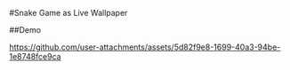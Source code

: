 #Snake Game as Live Wallpaper

##Demo

https://github.com/user-attachments/assets/5d82f9e8-1699-40a3-94be-1e8748fce9ca

